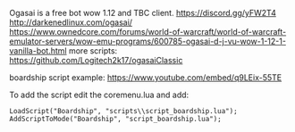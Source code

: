 Ogasai is a free bot wow 1.12 and TBC client.
https://discord.gg/yFW2T4
http://darkenedlinux.com/ogasai/
https://www.ownedcore.com/forums/world-of-warcraft/world-of-warcraft-emulator-servers/wow-emu-programs/600785-ogasai-d-j-vu-wow-1-12-1-vanilla-bot.html
more scripts:
https://github.com/Logitech2k17/ogasaiClassic

boardship script example:
https://www.youtube.com/embed/q9LEix-55TE

To add the script edit the coremenu.lua and add:

	LoadScript("Boardship", "scripts\\script_boardship.lua");
  	AddScriptToMode("Boardship", "script_boardship.lua");
